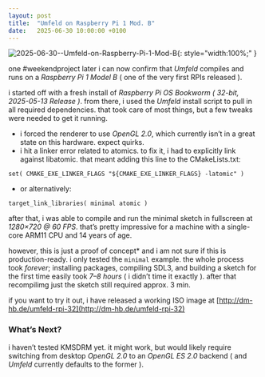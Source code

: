 ```yaml
---
layout: post
title:  "Umfeld on Raspberry Pi 1 Mod. B"
date:   2025-06-30 10:00:00 +0100
---
```


![2025-06-30--Umfeld-on-Raspberry-Pi-1-Mod-B](/assets/2025-06-30--Umfeld-on-Raspberry-Pi-1-Mod-B.gif){: style="width:100%;" }

one #weekendproject later i can now confirm that _Umfeld_ compiles and runs on a *Raspberry Pi 1 Model B* ( one of the very first RPIs released ).

i started off with a fresh install of *Raspberry Pi OS Bookworm ( 32-bit, 2025-05-13 Release )*. from there, i used the _Umfeld_ install script to pull in all required dependencies. that took care of most things, but a few tweaks were needed to get it running.

- i forced the renderer to use *OpenGL 2.0*, which currently isn’t in a great state on this hardware. expect quirks.
- i hit a linker error related to atomics. to fix it, i had to explicitly link against libatomic. that meant adding this line to the CMakeLists.txt:

```
set( CMAKE_EXE_LINKER_FLAGS "${CMAKE_EXE_LINKER_FLAGS} -latomic" )
```

- or alternatively:

```
target_link_libraries( minimal atomic )
```

after that, i was able to compile and run the minimal sketch in fullscreen at *1280×720 @ 60 FPS*. that’s pretty impressive for a machine with a single-core ARM11 CPU and 14 years of age.

however, this is just a proof of concept* and i am not sure if this is production-ready. i only tested the `minimal` example. the whole process took *forever*; installing packages, compiling SDL3, and building a sketch for the first time easily took *7–8 hours* ( i didn’t time it exactly ). after that recompilimg just the sketch still required approx. 3 min.

if you want to try it out, i have released a working ISO image at [http://dm-hb.de/umfeld-rpi-32](http://dm-hb.de/umfeld-rpi-32)

### What’s Next?

i haven’t tested KMSDRM yet. it might work, but would likely require switching from desktop *OpenGL 2.0* to an *OpenGL ES 2.0* backend ( and *Umfeld* currently defaults to the former ).
